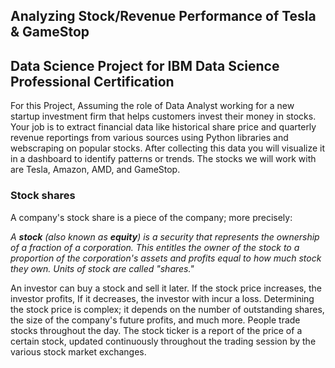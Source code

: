 ## Analyzing Stock/Revenue Performance of Tesla & GameStop
Data Science Project for IBM Data Science Professional Certification
----

For this Project, Assuming the role of Data Analyst working for a new startup investment firm that helps customers invest their money in stocks. Your job is to extract financial data like historical share price and quarterly revenue reportings from various sources using Python libraries and webscraping on popular stocks. After collecting this data you will visualize it in a dashboard to identify patterns or trends. The stocks we will work with are Tesla, Amazon, AMD, and GameStop.

### Stock shares
A company's stock share is a piece of the company; more precisely:

<i> A <b>stock</b> (also known as <b>equity</b>) is a security that represents the ownership of a fraction of a corporation. This entitles the owner of the stock to a proportion of the corporation's assets and profits equal to how much stock they own. Units of stock are called "shares." </i>

An investor can buy a stock and sell it later. If the stock price increases, the investor profits, If it decreases,
the investor with incur a loss.  Determining the stock price is complex; it depends on the number of outstanding shares, the size of the company's future profits, and much more. People trade stocks throughout the day. The stock ticker is a report of the price of a certain stock, updated continuously throughout the trading session by the various stock market exchanges.
